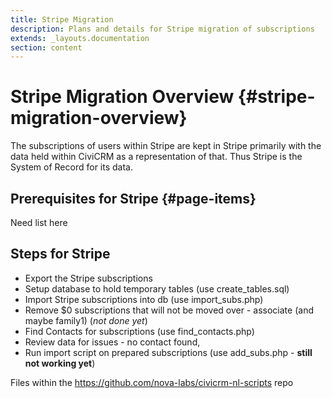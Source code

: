 ```yaml
---
title: Stripe Migration
description: Plans and details for Stripe migration of subscriptions
extends: _layouts.documentation
section: content
---
```


# Stripe Migration Overview {#stripe-migration-overview}

The subscriptions of users within Stripe are kept in Stripe primarily with the data held within CiviCRM as a representation of that.  Thus Stripe is the System of Record for its data.  

## Prerequisites for Stripe {#page-items}

Need list here


## Steps for Stripe

* Export the Stripe subscriptions
* Setup database to hold temporary tables (use create_tables.sql)
* Import Stripe subscriptions into db (use import_subs.php)
* Remove $0 subscriptions that will not be moved over - associate (and maybe family1) 
   (*not done yet*)
* Find Contacts for subscriptions (use find_contacts.php)
* Review data for issues - no contact found, 
* Run import script on prepared subscriptions (use add_subs.php - **still not working yet**)

Files within the https://github.com/nova-labs/civicrm-nl-scripts repo



